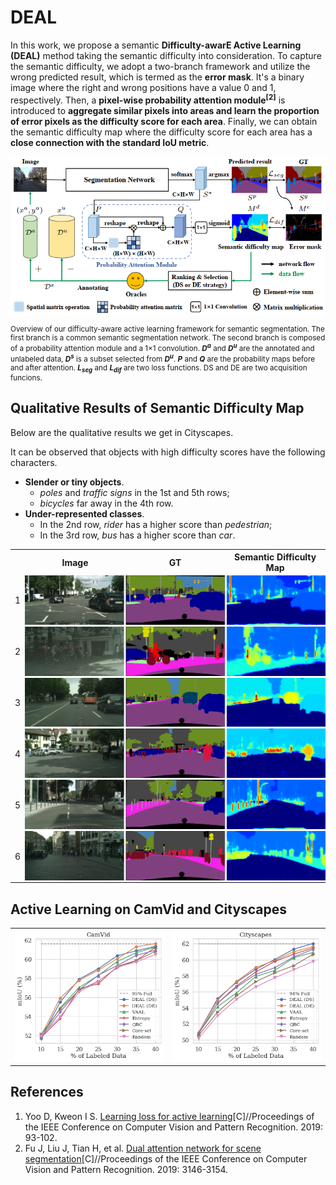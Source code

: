 # DEAL 

In this work, we propose a semantic **Difficulty-awarE Active Learning (DEAL)** method taking the semantic difficulty into consideration.
To capture the semantic difficulty, we adopt a two-branch framework and utilize the wrong predicted result, which is termed as the **error mask**.
It's a binary image where the right and wrong positions have a value 0 and 1, respectively.
Then, a **pixel-wise probability attention module<sup>[2]</sup>** is introduced to **aggregate similar pixels into areas and learn the proportion of error pixels as the difficulty score for each area**. 
Finally, we can obtain the semantic difficulty map where the difficulty score for each area has a **close connection with the standard IoU metric**.

<img src="web/framework.png" style="margin:auto;display: block;"></img>

<p style="font-size: smaller;">
Overview of our difficulty-aware active learning framework for semantic segmentation. 
The first branch is a common semantic segmentation network.
The second branch is composed of a probability attention module and a 1×1 convolution.
<i><b>D<sup>a</sup></b></i> and <i><b>D<sup>u</sup></b></i> are the annotated and unlabeled data, 
<i><b>D<sup>s</sup></b></i> is a subset selected from <i><b>D<sup>u</sup></b></i>.
<i><b>P</b></i> and <i><b>Q</b></i> are the probability maps before and after attention.
<i><b>L<sub>seg</sub></b></i> and <i><b>L<sub>dif</sub></b></i> are two loss functions. 
DS and DE are two acquisition funcions.
</p>

## Qualitative Results of Semantic Difficulty Map

Below are the qualitative results we get in Cityscapes.

It can be observed that objects with high difficulty scores have the following characters.
- **Slender or tiny objects**.
  - *poles* and *traffic signs* in the 1st and 5th rows; 
  - *bicycles* far away in the 4th row.
- **Under-represented classes**. 
  - In the 2nd row, *rider* has a higher score than *pedestrian*; 
  - In the 3rd row, *bus* has a higher score than *car*.

<table>
	<tr>
	    <th></th>
        <th width="33.3%">Image</th>
        <th width="33.3%">GT</th>
        <th width="33%">Semantic Difficulty Map</th>
	</tr>
	<tr>
	    <td>1</td>
	    <td style="padding: 0" colspan="3"><img src="web/1.png"></td>
	</tr>
	<tr>
	    <td>2</td>
	    <td style="padding: 0" colspan="3"><img src="web/2.png"></td>
	</tr>
	<tr>
	    <td>3</td>
	    <td style="padding: 0" colspan="3"><img src="web/8.png"></td>
	</tr>
	<tr>
	    <td>4</td>
	    <td style="padding: 0" colspan="3"><img src="web/4.png"></td>
	</tr>
	<tr>
	    <td>5</td>
	    <td style="padding: 0" colspan="3"><img src="web/5.png"></td>
	</tr>
	<tr>
	    <td>6</td>
	    <td style="padding: 0" colspan="3"><img src="web/7.png"></td>
	</tr>
</table>

## Active Learning on CamVid and Cityscapes

<table>
    <tr style="border: 0px;">
    	<td style="border: 0px;"><img src="web/res_cam.png"></td>
    	<td style="border: 0px;"><img src="web/res_cit.png"></td>
    </tr>
</table>

## References

1. Yoo D, Kweon I S. [Learning loss for active learning](https://openaccess.thecvf.com/content_CVPR_2019/papers/Yoo_Learning_Loss_for_Active_Learning_CVPR_2019_paper.pdf)[C]//Proceedings of the IEEE Conference on Computer Vision and Pattern Recognition. 2019: 93-102.
2. Fu J, Liu J, Tian H, et al. [Dual attention network for scene segmentation](https://openaccess.thecvf.com/content_CVPR_2019/papers/Fu_Dual_Attention_Network_for_Scene_Segmentation_CVPR_2019_paper.pdf)[C]//Proceedings of the IEEE Conference on Computer Vision and Pattern Recognition. 2019: 3146-3154.


